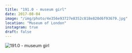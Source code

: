 ```yaml
---
title: "191.0 - museum girl"
date: 2017-08-04
image: "/img/photo/4e356e93727e8352c818e820d6f93679.jpg"
location: "Museum of London"
instagram: true
draft: false
---
```


![191.0 - museum girl](/img/photo/4e356e93727e8352c818e820d6f93679.jpg)
